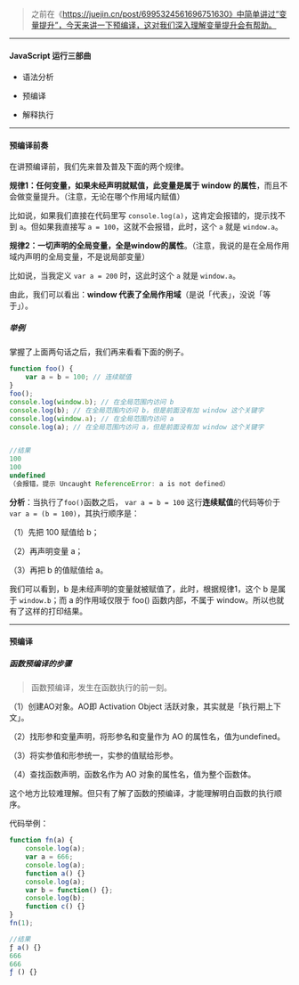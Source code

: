 > 之前在《https://juejin.cn/post/6995324561696751630》中简单讲过“变量提升”，今天来讲一下预编译，这对我们深入理解变量提升会有帮助。

------

#### JavaScript 运行三部曲

- 语法分析

- 预编译

- 解释执行

-----

#### 预编译前奏

在讲预编译前，我们先来普及普及下面的两个规律。

**规律1：任何变量，如果未经声明就赋值，此变量是属于 window 的属性**，而且不会做变量提升。（注意，无论在哪个作用域内赋值）

比如说，如果我们直接在代码里写 `console.log(a)`，这肯定会报错的，提示找不到 `a`。但如果我直接写 `a = 100`，这就不会报错，此时，这个 `a` 就是 `window.a`。

**规律2：一切声明的全局变量，全是window的属性**。（注意，我说的是在全局作用域内声明的全局变量，不是说局部变量）

比如说，当我定义 `var a = 200` 时，这此时这个 `a` 就是 `window.a`。

由此，我们可以看出：**window 代表了全局作用域**（是说「代表」，没说「等于」）。

##### 举例

掌握了上面两句话之后，我们再来看看下面的例子。

```javascript
function foo() {
    var a = b = 100; // 连续赋值
}
foo();
console.log(window.b); // 在全局范围内访问 b
console.log(b); // 在全局范围内访问 b，但是前面没有加 window 这个关键字
console.log(window.a); // 在全局范围内访问 a
console.log(a); // 在全局范围内访问 a，但是前面没有加 window 这个关键字


//结果
100
100
undefined
（会报错，提示 Uncaught ReferenceError: a is not defined）
```

**分析**：当执行了`foo()`函数之后， `var a = b = 100` 这行**连续赋值**的代码等价于 `var a = (b = 100)`，其执行顺序是：

（1）先把 100 赋值给 b；

（2）再声明变量 a；

（3）再把 b 的值赋值给 a。

我们可以看到，b 是未经声明的变量就被赋值了，此时，根据规律1，这个 b 是属于 `window.b`；而 a 的作用域仅限于 foo() 函数内部，不属于 window。所以也就有了这样的打印结果。

------

#### 预编译

##### 函数预编译的步骤

> 函数预编译，发生在函数执行的前一刻。

（1）创建AO对象。AO即 Activation Object 活跃对象，其实就是「执行期上下文」。

（2）找形参和变量声明，将形参名和变量作为 AO 的属性名，值为undefined。

（3）将实参值和形参统一，实参的值赋给形参。

（4）查找函数声明，函数名作为 AO 对象的属性名，值为整个函数体。

这个地方比较难理解。但只有了解了函数的预编译，才能理解明白函数的执行顺序。

代码举例：

```javascript
function fn(a) {
    console.log(a);
    var a = 666;
    console.log(a);
    function a() {}
    console.log(a);
    var b = function() {};
    console.log(b);
    function c() {}
}
fn(1);

//结果
ƒ a() {}
666
666
ƒ () {}
```



